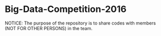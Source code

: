 # Big-Data-Competition-2016
NOTICE: The purpose of the repository is to share codes with members (NOT FOR OTHER PERSONS) in the team.
